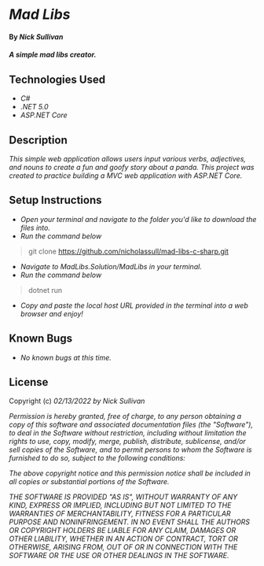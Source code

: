 # _Mad Libs_

#### By _**Nick Sullivan**_

#### _A simple mad libs creator._

## Technologies Used

* _C#_
* _.NET 5.0_
* _ASP.NET Core_

## Description

_This simple web application allows users input various verbs, adjectives, and nouns to create a fun and goofy story about a panda. This project was created to practice building a MVC web application with ASP.NET Core._

## Setup Instructions

* _Open your terminal and navigate to the folder you'd like to download the files into._
* _Run the command below_
> git clone https://github.com/nicholassull/mad-libs-c-sharp.git
* _Navigate to MadLibs.Solution/MadLibs in your terminal._
* _Run the command below_
> dotnet run
* _Copy and paste the local host URL provided in the terminal into a web browser and enjoy!_

## Known Bugs

* _No known bugs at this time._

## License

Copyright (c) _02/13/2022_ _by Nick Sullivan_


_Permission is hereby granted, free of charge, to any person obtaining a copy of this software and associated documentation files (the "Software"), to deal in the Software without restriction, including without limitation the rights to use, copy, modify, merge, publish, distribute, sublicense, and/or sell copies of the Software, and to permit persons to whom the Software is furnished to do so, subject to the following conditions:_

_The above copyright notice and this permission notice shall be included in all copies or substantial portions of the Software._

_THE SOFTWARE IS PROVIDED "AS IS", WITHOUT WARRANTY OF ANY KIND, EXPRESS OR IMPLIED, INCLUDING BUT NOT LIMITED TO THE WARRANTIES OF MERCHANTABILITY, FITNESS FOR A PARTICULAR PURPOSE AND NONINFRINGEMENT. IN NO EVENT SHALL THE AUTHORS OR COPYRIGHT HOLDERS BE LIABLE FOR ANY CLAIM, DAMAGES OR OTHER LIABILITY, WHETHER IN AN ACTION OF CONTRACT, TORT OR OTHERWISE, ARISING FROM, OUT OF OR IN CONNECTION WITH THE SOFTWARE OR THE USE OR OTHER DEALINGS IN THE SOFTWARE._